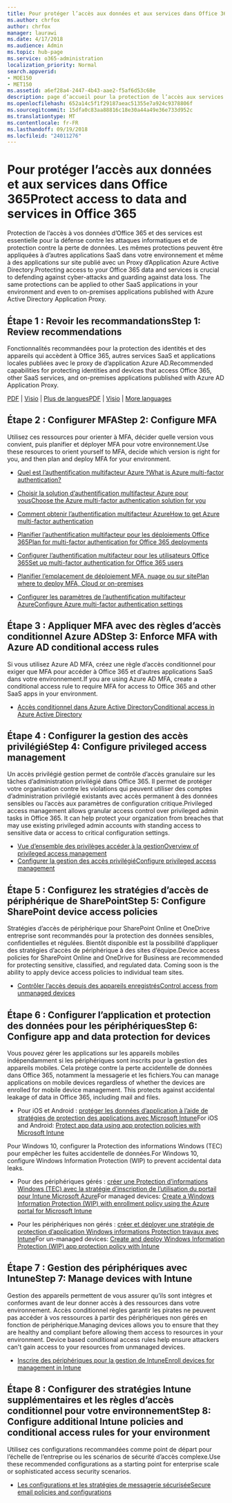 ```yaml
---
title: Pour protéger l’accès aux données et aux services dans Office 365
ms.author: chrfox
author: chrfox
manager: laurawi
ms.date: 4/17/2018
ms.audience: Admin
ms.topic: hub-page
ms.service: o365-administration
localization_priority: Normal
search.appverid:
- MOE150
- MET150
ms.assetid: a6ef28a4-2447-4b43-aae2-f5af6d53c68e
description: page d’accueil pour la protection de l’accès aux services et données O365
ms.openlocfilehash: 652a14c5f1f29187aeac51355e7a924c9378806f
ms.sourcegitcommit: 15dfa0c83aa88816c18e30a44a49e36e733d952c
ms.translationtype: MT
ms.contentlocale: fr-FR
ms.lasthandoff: 09/19/2018
ms.locfileid: "24011276"
---
```

# <a name="protect-access-to-data-and-services-in-office-365"></a><span data-ttu-id="5d8f4-103">Pour protéger l’accès aux données et aux services dans Office 365</span><span class="sxs-lookup"><span data-stu-id="5d8f4-103">Protect access to data and services in Office 365</span></span>

<span data-ttu-id="5d8f4-p101">Protection de l’accès à vos données d’Office 365 et des services est essentielle pour la défense contre les attaques informatiques et de protection contre la perte de données. Les mêmes protections peuvent être appliquées à d’autres applications SaaS dans votre environnement et même à des applications sur site publié avec un Proxy d’Application Azure Active Directory.</span><span class="sxs-lookup"><span data-stu-id="5d8f4-p101">Protecting access to your Office 365 data and services is crucial to defending against cyber-attacks and guarding against data loss. The same protections can be applied to other SaaS applications in your environment and even to on-premises applications published with Azure Active Directory Application Proxy.</span></span>
  
## <a name="step-1-review-recommendations"></a><span data-ttu-id="5d8f4-106">Étape 1 : Revoir les recommandations</span><span class="sxs-lookup"><span data-stu-id="5d8f4-106">Step 1: Review recommendations</span></span>

<span data-ttu-id="5d8f4-107">Fonctionnalités recommandées pour la protection des identités et des appareils qui accèdent à Office 365, autres services SaaS et applications locales publiées avec le proxy de d’application Azure AD.</span><span class="sxs-lookup"><span data-stu-id="5d8f4-107">Recommended capabilities for protecting identities and devices that access Office 365, other SaaS services, and on-premises applications published with Azure AD Application Proxy.</span></span>
  
<span data-ttu-id="5d8f4-108">[PDF](https://go.microsoft.com/fwlink/p/?linkid=841656) | [Visio](https://go.microsoft.com/fwlink/p/?linkid=841657) | [Plus de langues](https://www.microsoft.com/download/details.aspx?id=55032)</span><span class="sxs-lookup"><span data-stu-id="5d8f4-108">[PDF](https://go.microsoft.com/fwlink/p/?linkid=841656) | [Visio](https://go.microsoft.com/fwlink/p/?linkid=841657) | [More languages](https://www.microsoft.com/download/details.aspx?id=55032)</span></span>
  
## <a name="step-2-configure-mfa"></a><span data-ttu-id="5d8f4-109">Étape 2 : Configurer MFA</span><span class="sxs-lookup"><span data-stu-id="5d8f4-109">Step 2: Configure MFA</span></span>

<span data-ttu-id="5d8f4-110">Utilisez ces ressources pour orienter à MFA, décider quelle version vous convient, puis planifier et déployer MFA pour votre environnement.</span><span class="sxs-lookup"><span data-stu-id="5d8f4-110">Use these resources to orient yourself to MFA, decide which version is right for you, and then plan and deploy MFA for your environment.</span></span>
  
- [<span data-ttu-id="5d8f4-111">Quel est l’authentification multifacteur Azure ?</span><span class="sxs-lookup"><span data-stu-id="5d8f4-111">What is Azure multi-factor authentication?</span></span>](https://docs.microsoft.com/azure/multi-factor-authentication/multi-factor-authentication)
    
- [<span data-ttu-id="5d8f4-112">Choisir la solution d’authentification multifacteur Azure pour vous</span><span class="sxs-lookup"><span data-stu-id="5d8f4-112">Choose the Azure multi-factor authentication solution for you</span></span>](https://docs.microsoft.com/azure/multi-factor-authentication/multi-factor-authentication-get-started)
    
- [<span data-ttu-id="5d8f4-113">Comment obtenir l’authentification multifacteur Azure</span><span class="sxs-lookup"><span data-stu-id="5d8f4-113">How to get Azure multi-factor authentication</span></span>](https://docs.microsoft.com/azure/multi-factor-authentication/multi-factor-authentication-versions-plans)
    
- [<span data-ttu-id="5d8f4-114">Planifier l’authentification multifacteur pour les déploiements Office 365</span><span class="sxs-lookup"><span data-stu-id="5d8f4-114">Plan for multi-factor authentication for Office 365 deployments</span></span>](https://support.office.com/article/043807b2-21db-4d5c-b430-c8a6dee0e6ba)
    
- [<span data-ttu-id="5d8f4-115">Configurer l’authentification multifacteur pour les utilisateurs Office 365</span><span class="sxs-lookup"><span data-stu-id="5d8f4-115">Set up multi-factor authentication for Office 365 users</span></span>](https://support.office.com/article/8f0454b2-f51a-4d9c-bcde-2c48e41621c6)
    
- [<span data-ttu-id="5d8f4-116">Planifier l’emplacement de déploiement MFA, nuage ou sur site</span><span class="sxs-lookup"><span data-stu-id="5d8f4-116">Plan where to deploy MFA, Cloud or on-premises</span></span>](https://docs.microsoft.com/azure/multi-factor-authentication/multi-factor-authentication-get-started)
    
- [<span data-ttu-id="5d8f4-117">Configurer les paramètres de l’authentification multifacteur Azure</span><span class="sxs-lookup"><span data-stu-id="5d8f4-117">Configure Azure multi-factor authentication settings</span></span>](https://docs.microsoft.com/azure/multi-factor-authentication/multi-factor-authentication-whats-next)
    
## <a name="step-3-enforce-mfa-with-azure-ad-conditional-access-rules"></a><span data-ttu-id="5d8f4-118">Étape 3 : Appliquer MFA avec des règles d’accès conditionnel Azure AD</span><span class="sxs-lookup"><span data-stu-id="5d8f4-118">Step 3: Enforce MFA with Azure AD conditional access rules</span></span>

<span data-ttu-id="5d8f4-119">Si vous utilisez Azure AD MFA, créez une règle d’accès conditionnel pour exiger que MFA pour accéder à Office 365 et d’autres applications SaaS dans votre environnement.</span><span class="sxs-lookup"><span data-stu-id="5d8f4-119">If you are using Azure AD MFA, create a conditional access rule to require MFA for access to Office 365 and other SaaS apps in your environment.</span></span>
  
- [<span data-ttu-id="5d8f4-120">Accès conditionnel dans Azure Active Directory</span><span class="sxs-lookup"><span data-stu-id="5d8f4-120">Conditional access in Azure Active Directory</span></span>](https://docs.microsoft.com/azure/active-directory/active-directory-conditional-access-azure-portal)
    
## <a name="step-4-configure-privileged-access-management"></a><span data-ttu-id="5d8f4-121">Étape 4 : Configurer la gestion des accès privilégié</span><span class="sxs-lookup"><span data-stu-id="5d8f4-121">Step 4: Configure privileged access management</span></span>

<span data-ttu-id="5d8f4-p102">Un accès privilégié gestion permet de contrôle d’accès granulaire sur les tâches d’administration privilégié dans Office 365.  Il permet de protéger votre organisation contre les violations qui peuvent utiliser des comptes d’administration privilégié existants avec accès permanent à des données sensibles ou l’accès aux paramètres de configuration critique.</span><span class="sxs-lookup"><span data-stu-id="5d8f4-p102">Privileged access management allows granular access control over privileged admin tasks in Office 365.  It can help protect your organization from breaches that may use existing privileged admin accounts with standing access to sensitive data or access to critical configuration settings.</span></span>

- [<span data-ttu-id="5d8f4-124">Vue d’ensemble des privilèges accéder à la gestion</span><span class="sxs-lookup"><span data-stu-id="5d8f4-124">Overview of privileged access management</span></span>](privileged-access-management-overview.md)
- [<span data-ttu-id="5d8f4-125">Configurer la gestion des accès privilégié</span><span class="sxs-lookup"><span data-stu-id="5d8f4-125">Configure privileged access management</span></span>](privileged-access-management-configuration.md)

## <a name="step-5-configure-sharepoint-device-access-policies"></a><span data-ttu-id="5d8f4-126">Étape 5 : Configurez les stratégies d’accès de périphérique de SharePoint</span><span class="sxs-lookup"><span data-stu-id="5d8f4-126">Step 5: Configure SharePoint device access policies</span></span>

<span data-ttu-id="5d8f4-p103">Stratégies d’accès de périphérique pour SharePoint Online et OneDrive entreprise sont recommandés pour la protection des données sensibles, confidentielles et régulées. Bientôt disponible est la possibilité d’appliquer des stratégies d’accès de périphérique à des sites d’équipe.</span><span class="sxs-lookup"><span data-stu-id="5d8f4-p103">Device access policies for SharePoint Online and OneDrive for Business are recommended for protecting sensitive, classified, and regulated data. Coming soon is the ability to apply device access policies to individual team sites.</span></span>
  
- [<span data-ttu-id="5d8f4-129">Contrôler l’accès depuis des appareils enregistrés</span><span class="sxs-lookup"><span data-stu-id="5d8f4-129">Control access from unmanaged devices</span></span>](https://support.office.com/article/Control-access-from-unmanaged-devices-5ae550c4-bd20-4257-847b-5c20fb053622?ui=en-US&amp;rs=en-US&amp;ad=US)
    
## <a name="step-6-configure-app-and-data-protection-for-devices"></a><span data-ttu-id="5d8f4-130">Étape 6 : Configurer l’application et protection des données pour les périphériques</span><span class="sxs-lookup"><span data-stu-id="5d8f4-130">Step 6: Configure app and data protection for devices</span></span>

<span data-ttu-id="5d8f4-p104">Vous pouvez gérer les applications sur les appareils mobiles indépendamment si les périphériques sont inscrits pour la gestion des appareils mobiles. Cela protège contre la perte accidentelle de données dans Office 365, notamment la messagerie et les fichiers.</span><span class="sxs-lookup"><span data-stu-id="5d8f4-p104">You can manage applications on mobile devices regardless of whether the devices are enrolled for mobile device management. This protects against accidental leakage of data in Office 365, including mail and files.</span></span>
  
- <span data-ttu-id="5d8f4-133">Pour iOS et Android : [protéger les données d’application à l’aide de stratégies de protection des applications avec Microsoft Intune](https://docs.microsoft.com/intune-classic/deploy-use/protect-app-data-using-mobile-app-management-policies-with-microsoft-intune)</span><span class="sxs-lookup"><span data-stu-id="5d8f4-133">For iOS and Android: [Protect app data using app protection policies with Microsoft Intune](https://docs.microsoft.com/intune-classic/deploy-use/protect-app-data-using-mobile-app-management-policies-with-microsoft-intune)</span></span>
    
<span data-ttu-id="5d8f4-134">Pour Windows 10, configurer la Protection des informations Windows (TEC) pour empêcher les fuites accidentelle de données.</span><span class="sxs-lookup"><span data-stu-id="5d8f4-134">For Windows 10, configure Windows Information Protection (WIP) to prevent accidental data leaks.</span></span>
  
- <span data-ttu-id="5d8f4-135">Pour des périphériques gérés : [créer une Protection d’informations Windows (TEC) avec la stratégie d’inscription de l’utilisation du portail pour Intune Microsoft Azure](https://docs.microsoft.com/windows/threat-protection/windows-information-protection/create-wip-policy-using-intune-azure)</span><span class="sxs-lookup"><span data-stu-id="5d8f4-135">For managed devices: [Create a Windows Information Protection (WIP) with enrollment policy using the Azure portal for Microsoft Intune](https://docs.microsoft.com/windows/threat-protection/windows-information-protection/create-wip-policy-using-intune-azure)</span></span>
    
- <span data-ttu-id="5d8f4-136">Pour les périphériques non gérés : [créer et déployer une stratégie de protection d’application Windows informations Protection travaux avec Intune](https://docs.microsoft.com/intune/windows-information-protection-policy-create)</span><span class="sxs-lookup"><span data-stu-id="5d8f4-136">For un-managed devices: [Create and deploy Windows Information Protection (WIP) app protection policy with Intune](https://docs.microsoft.com/intune/windows-information-protection-policy-create)</span></span>
    
## <a name="step-7-manage-devices-with-intune"></a><span data-ttu-id="5d8f4-137">Étape 7 : Gestion des périphériques avec Intune</span><span class="sxs-lookup"><span data-stu-id="5d8f4-137">Step 7: Manage devices with Intune</span></span>

<span data-ttu-id="5d8f4-p105">Gestion des appareils permettent de vous assurer qu’ils sont intègres et conformes avant de leur donner accès à des ressources dans votre environnement. Accès conditionnel règles garantir les pirates ne peuvent pas accéder à vos ressources à partir des périphériques non gérés en fonction de périphérique.</span><span class="sxs-lookup"><span data-stu-id="5d8f4-p105">Managing devices allows you to ensure that they are healthy and compliant before allowing them access to resources in your environment. Device based conditional access rules help ensure attackers can't gain access to your resources from unmanaged devices.</span></span>
  
- [<span data-ttu-id="5d8f4-140">Inscrire des périphériques pour la gestion de Intune</span><span class="sxs-lookup"><span data-stu-id="5d8f4-140">Enroll devices for management in Intune</span></span>](https://docs.microsoft.com/intune-classic/deploy-use/enroll-devices-in-microsoft-intune)
    
## <a name="step-8-configure-additional-intune-policies-and-conditional-access-rules-for-your-environment"></a><span data-ttu-id="5d8f4-141">Étape 8 : Configurer des stratégies Intune supplémentaires et les règles d’accès conditionnel pour votre environnement</span><span class="sxs-lookup"><span data-stu-id="5d8f4-141">Step 8: Configure additional Intune policies and conditional access rules for your environment</span></span>

<span data-ttu-id="5d8f4-142">Utilisez ces configurations recommandées comme point de départ pour l’échelle de l’entreprise ou les scénarios de sécurité d’accès complexe.</span><span class="sxs-lookup"><span data-stu-id="5d8f4-142">Use these recommended configurations as a starting point for enterprise scale or sophisticated access security scenarios.</span></span>
  
- [<span data-ttu-id="5d8f4-143">Les configurations et les stratégies de messagerie sécurisée</span><span class="sxs-lookup"><span data-stu-id="5d8f4-143">Secure email policies and configurations</span></span>](https://docs.microsoft.com/azure/active-directory/secure-email-introduction)
    

